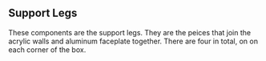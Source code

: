 ## Support Legs 

These components are the support legs. They are the peices that join the acrylic walls
and aluminum faceplate together. There are four in total, on on each corner of the box. 
